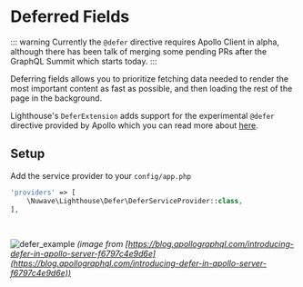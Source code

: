 # Deferred Fields

::: warning
Currently the `@defer` directive requires Apollo Client in alpha,
although there has been talk of merging some pending PRs after the GraphQL Summit which starts today.
:::

Deferring fields allows you to prioritize fetching data needed to render the most important content
as fast as possible, and then loading the rest of the page in the background.

Lighthouse's `DeferExtension` adds support for the experimental `@defer` directive
provided by Apollo which you can read more about [here](https://www.apollographql.com/blog/introducing-defer-in-apollo-server-f6797c4e9d6e).

## Setup

Add the service provider to your `config/app.php`

```php
'providers' => [
    \Nuwave\Lighthouse\Defer\DeferServiceProvider::class,
],
```

<br />

![defer_example](https://user-images.githubusercontent.com/1976169/48140644-71e25500-e266-11e8-924b-08ee2f7318d1.gif)
_(image from [https://blog.apollographql.com/introducing-defer-in-apollo-server-f6797c4e9d6e](https://blog.apollographql.com/introducing-defer-in-apollo-server-f6797c4e9d6e))_
